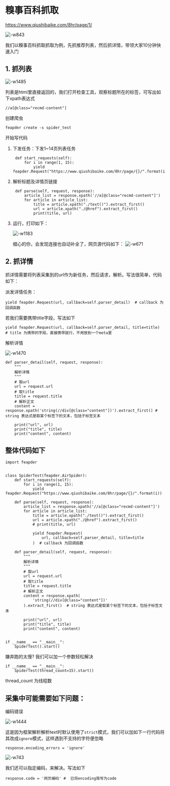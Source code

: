 

<!--
 * @Author: Boris
 * @Date: 2021-02-09 15:03:53
 * @Description:
-->

# 糗事百科抓取



https://www.qiushibaike.com/8hr/page/1/

![-w843](http://markdown-media.oss-cn-beijing.aliyuncs.com/2021/01/09/16101267651625.jpg)

我们以糗事百科抓取抓取为例，先抓推荐列表，然后抓详情，带领大家10分钟快速入门

## 1. 抓列表

![-w1485](http://markdown-media.oss-cn-beijing.aliyuncs.com/2021/01/09/16101239769142.jpg)

列表是html里直接返回的，我们打开检查工具，观察标题所在的标签，可写出如下xpath表达式

    //a[@class="recmd-content"]

创建爬虫

    feapder create -s spider_test

开始写代码

1. 下发任务：下发1~14页列表任务

        def start_requests(self):
            for i in range(1, 15):
                yield feapder.Request("https://www.qiushibaike.com/8hr/page/{}/".format(i))

1. 解析标题及详情页链接

        def parse(self, request, response):
            article_list = response.xpath('//a[@class="recmd-content"]')
            for article in article_list:
                title = article.xpath("./text()").extract_first()
                url = article.xpath("./@href").extract_first()
                print(title, url)

3. 运行，打印如下：

    ![-w1183](http://markdown-media.oss-cn-beijing.aliyuncs.com/2021/01/09/16101251846542.jpg)

    细心的你，会发现连接也自动补全了，网页源代码如下：
    ![-w671](http://markdown-media.oss-cn-beijing.aliyuncs.com/2021/01/09/16101252789007.jpg)

## 2. 抓详情

抓详情需要将列表采集到的url作为新任务，然后请求，解析。写法很简单，代码如下：

派发详情任务：

    yield feapder.Request(url, callback=self.parser_detail)  # callback 为回调函数

若我们需要携带title字段，写法如下

    yield feapder.Request(url, callback=self.parser_detail, title=title)  # title 为携带的字段，直接携带就行，不用放到一个meta里

解析详情

![-w1470](http://markdown-media.oss-cn-beijing.aliyuncs.com/2021/01/09/16101256627827.jpg)

    def parser_detail(self, request, response):
        """
        解析详情
        """
        # 取url
        url = request.url
        # 取title
        title = request.title
        # 解析正文
        content = response.xpath('string(//div[@class="content"])').extract_first() # string 表达式是取某个标签下的文本，包括子标签文本

        print("url", url)
        print("title", title)
        print("content", content)

## 整体代码如下


    import feapder


    class SpiderTest(feapder.AirSpider):
        def start_requests(self):
            for i in range(1, 15):
                yield feapder.Request("https://www.qiushibaike.com/8hr/page/{}/".format(i))

        def parse(self, request, response):
            article_list = response.xpath('//a[@class="recmd-content"]')
            for article in article_list:
                title = article.xpath("./text()").extract_first()
                url = article.xpath("./@href").extract_first()
                # print(title, url)

                yield feapder.Request(
                    url, callback=self.parser_detail, title=title
                )  # callback 为回调函数

        def parser_detail(self, request, response):
            """
            解析详情
            """
            # 取url
            url = request.url
            # 取title
            title = request.title
            # 解析正文
            content = response.xpath(
                'string(//div[@class="content"])'
            ).extract_first()  # string 表达式是取某个标签下的文本，包括子标签文本

            print("url", url)
            print("title", title)
            print("content", content)


    if __name__ == "__main__":
        SpiderTest().start()

嫌弃跑的太慢? 我们可以加一个参数轻松解决


    if __name__ == "__main__":
        SpiderTest(thread_count=15).start()

thread_count 为线程数


## 采集中可能需要如下问题：

编码错误

![-w1444](http://markdown-media.oss-cn-beijing.aliyuncs.com/2021/01/09/16101262462057.jpg)

这是因为框架解析解析text时默认使用了`strict`模式，我们可以加如下一行代码将其改成`ignore`模式，这样遇到不支持的字符便忽略

    response.encoding_errors = 'ignore'

![-w743](http://markdown-media.oss-cn-beijing.aliyuncs.com/2021/01/09/16101264724039.jpg)

我们还可以指定编码，来解决。写法如下

    response.code = '网页编码' #  已将encoding简写为code
